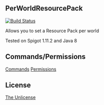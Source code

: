 ## PerWorldResourcePack

[![Build Status](https://travis-ci.org/SavageCore/PerWorldResourcePack.svg?branch=master)](https://travis-ci.org/SavageCore/PerWorldResourcePack)

Allows you to set a Resource Pack per world

Tested on Spigot 1.11.2 and Java 8

## Commands/Permissions

[Commands](https://github.com/SavageCore/PerWorldResourcePack/wiki/Commands)
[Permissions](https://github.com/SavageCore/PerWorldResourcePack/wiki/Permissions)

## License

[The Unlicense](http://unlicense.org/)
